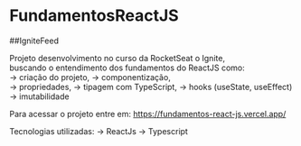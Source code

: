 # FundamentosReactJS

##IgniteFeed

Projeto desenvolvimento no curso da RocketSeat o Ignite, <br/> 
buscando o entendimento dos fundamentos do ReactJS como: <br/> 
  -> criação do projeto, 
  -> componentização,  
  -> propriedades, 
  -> tipagem com TypeScript, 
  -> hooks (useState, useEffect)
  -> imutabilidade

Para acessar o projeto entre em: https://fundamentos-react-js.vercel.app/


Tecnologias utilizadas: 
  -> ReactJs
  -> Typescript

